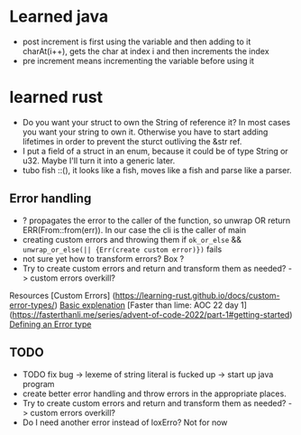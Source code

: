 # Learned java
- post increment is first using the variable and then adding to it charAt(i++), gets the char at index i and then increments the index
- pre increment means incrementing the variable before using it

# learned rust
- Do you want your struct to own the String of reference it? In most cases you want your string to own it. Otherwise you have to start adding lifetimes in order to prevent the sturct outliving the &str ref. 
- I put a field of a struct in an enum, because it could be of type String or u32. Maybe I'll turn it into a generic later.
- tubo fish ::<u32>(), it looks like a fish, moves like a fish and parse like a parser.
## Error handling
- ? propagates the error to the caller of the function, so unwrap OR return ERR(From::from(err)). In our case the cli is the caller of main
- creating custom errors and throwing them if  `ok_or_else` && `unwrap_or_else(|| {Err(create custom error)})` fails
- not sure yet how to transform errors? Box<dyn Error> ?
- Try to create custom errors and return and transform them as needed? -> custom errors overkill?

Resources
[Custom Errors] (https://learning-rust.github.io/docs/custom-error-types/)
[Basic explenation](https://stevedonovan.github.io/rust-gentle-intro/6-error-handling.html)
[Faster than lime: AOC 22 day 1] (https://fasterthanli.me/series/advent-of-code-2022/part-1#getting-started)
[Defining an Error type](https://doc.rust-lang.org/rust-by-example/error/multiple_error_types/reenter_question_mark.html)


## TODO

- TODO fix bug -> lexeme of string literal is fucked up -> start up java program
- create better error handling and throw errors in the appropriate places.
- Try to create custom errors and return and transform them as needed? -> custom errors overkill?
- Do I need another error instead of loxErro? Not for now

